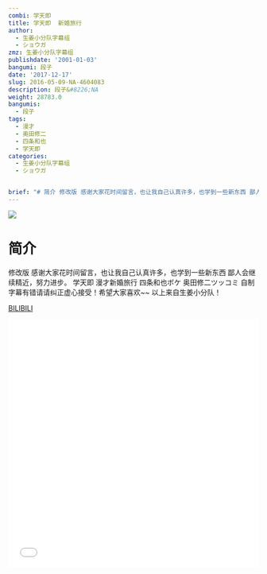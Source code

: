 ```yaml
---
combi: 学天即
title: 学天即  新婚旅行
author:
  - 生姜小分队字幕组
  - ショウガ
zmz: 生姜小分队字幕组
publishdate: '2001-01-03'
bangumi: 段子
date: '2017-12-17'
slug: 2016-05-09-NA-4604083
description: 段子&#8226;NA
weight: 28783.0
bangumis:
  - 段子
tags:
  - 漫才
  - 奥田修二
  - 四条和也
  - 学天即
categories:
  - 生姜小分队字幕组
  - ショウガ


brief: "# 简介 修改版 感谢大家花时间留言，也让我自己认真许多，也学到一些新东西 鄙人会继续精近，努力进步。 学天即 漫才新婚旅行 四条和也ボケ 奥田修二ツッコミ 自制字幕有错请请纠正虚心接受！希望大家喜欢~~ 以上来自生姜小分队！"
---
```

![](https://i.imgur.com/q7XpOWL.png)
# 简介  
修改版  感谢大家花时间留言，也让我自己认真许多，也学到一些新东西 鄙人会继续精近，努力进步。
学天即 漫才新婚旅行  四条和也ボケ 奥田修二ツッコミ
自制字幕有错请请纠正虚心接受！希望大家喜欢~~
以上来自生姜小分队！

  [BILIBILI](https://www.bilibili.com/video/av4604083/)

<div class="vcontainer">  <iframe class="video" src="//www.bilibili.com/blackboard/player.html?aid=4604083" width="100%" height="500" frameborder="0" allowfullscreen="allowfullscreen"></iframe></div>
